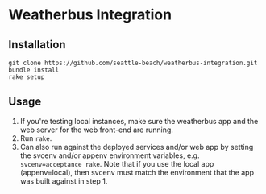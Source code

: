 # Weatherbus Integration

## Installation

```
git clone https://github.com/seattle-beach/weatherbus-integration.git
bundle install
rake setup
```

## Usage

1. If you're testing local instances, make sure the weatherbus app and the web server for the web front-end are running.
2. Run `rake`.
3. Can also run against the deployed services and/or web app by setting the svcenv and/or appenv environment variables, e.g. `svcenv=acceptance rake`. Note that if you use the local app (appenv=local), then svcenv must match the environment that the app was built against in step 1.
